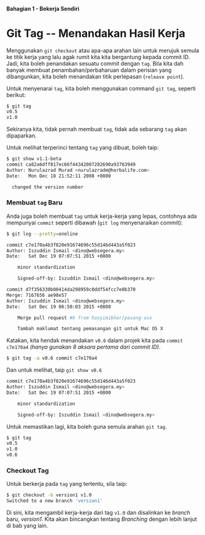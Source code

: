#### Bahagian 1 - Bekerja Sendiri

# Git Tag -- Menandakan Hasil Kerja

Menggunakan ```git checkout``` atau apa-apa arahan lain untuk merujuk semula ke titik kerja yang lalu agak rumit kita kita bergantung kepada commit ID. Jadi, kita boleh penandakan sesuatu commit dengan ```tag```. Bila kita dah banyak membuat penambahan/perbaharuan dalam perisian yang dibangunkan, kita boleh menandakan titik perlepasan (`release point`).

Untuk menyenarai `tag`, kita boleh menggunakan command `git tag`, seperti berikut:

```bash
$ git tag
v0.5
v1.0
```

Sekiranya kita, tidak pernah membuat `tag`, tidak ada sebarang `tag` akan dipaparkan.

Untuk melihat terperinci tentang `tag` yang dibuat, boleh taip:

```bash
$ git show v1.1-beta
commit ca82a6dff817ec66f44342007202690a93763949
Author: Nurulazrad Murad <nurulazradm@herbalife.com>
Date:   Mon Dec 18 21:52:11 2008 +0800

  changed the version number
```

### Membuat `tag` Baru

Anda juga boleh membuat `tag` untuk kerja-kerja yang lepas, contohnya ada mempunyai `commit` seperti dibawah (`git log` menyenaraikan commit):

```bash
$ git log --pretty=oneline

commit c7e170a4b3f820e91674696c55d146d443a5f023
Author: Iszuddin Ismail <dino@websegera.my>
Date:   Sat Dec 19 07:07:51 2015 +0800

    minor standardization

    Signed-off-by: Iszuddin Ismail <dino@websegera.my>

commit d7f356330b00414da298959c0ddf54fcc7e0b370
Merge: 7167656 ae98e57
Author: Iszuddin Ismail <dino@websegera.my>
Date:   Sat Dec 19 06:50:03 2015 +0800

    Merge pull request #6 from hasyimibhar/pasang-osx

    Tambah maklumat tentang pemasangan git untuk Mac OS X
```

Katakan, kita hendak menandakan `v0.6` dalam projek kita pada `commit c7e170a4` _(hanya gunakan 8 aksara pertama dari commit ID)_.

```bash
$ git tag -a v0.6 commit c7e170a4
```

Dan untuk melihat, taip `git show v0.6`

```bash
commit c7e170a4b3f820e91674696c55d146d443a5f023
Author: Iszuddin Ismail <dino@websegera.my>
Date:   Sat Dec 19 07:07:51 2015 +0800

    minor standardization

    Signed-off-by: Iszuddin Ismail <dino@websegera.my>
```

Untuk memastikan lagi, kita boleh guna semula arahan `git tag`.

```bash
$ git tag
v0.5
v1.0
v0.6
```

### Checkout Tag

Untuk berkerja pada `tag` yang tertentu, sila taip:

```bash
$ git checkout -b version1 v1.0
Switched to a new branch 'version1'
```

Di sini, kita mengambil kerja-kerja dari tag `v1.0` dan disalinkan ke _branch_ baru, *version1*. Kita akan bincangkan tentang *Branching* dengan lebih lanjut di bab yang lain.

